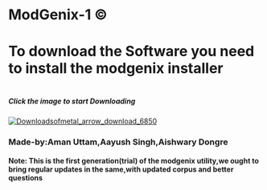 # ModGenix-1 &copy;
<h1>To download the Software you need to install the modgenix installer<h1><h5><b>Click the image to start Downloading</b></h5>

<a href="https://github.com/Amanuttam1192/ModGenix-1/raw/main/ModGenix-1%20Interviewer-0.1-win64.msi">![Downloadsofmetal_arrow_download_6850](https://user-images.githubusercontent.com/81846308/203954307-90076ed8-d9d9-4425-ad58-463753d2adf4.png)</a>
 
  <h3>Made-by:Aman Uttam,Aayush Singh,Aishwary Dongre</h3>
  <h4>Note: This is the first generation(trial) of the modgenix utility,we ought to bring regular updates in the same,with updated corpus and better questions</h4>
  

